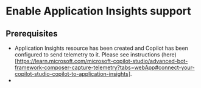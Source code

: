 # Enable Application Insights support

## Prerequisites

- Application Insights resource has been created and Copilot has been configured to send telemetry to it. Please see instructions (here)[https://learn.microsoft.com/microsoft-copilot-studio/advanced-bot-framework-composer-capture-telemetry?tabs=webApp#connect-your-copilot-studio-copilot-to-application-insights].
- 
